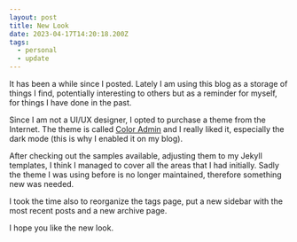 ```yaml
---
layout: post
title: New Look
date: 2023-04-17T14:20:18.200Z
tags:
  - personal
  - update
---
```

It has been a while since I posted. Lately I am using this blog as a storage of things I find, potentially interesting to others but as a reminder for myself, for things I have done in the past.

Since I am not a UI/UX designer, I opted to purchase a theme from the Internet. The theme is called [Color Admin](https://seantheme.com/) and I really liked it, especially the dark mode (this is why I enabled it on my blog).

After checking out the samples available, adjusting them to my Jekyll templates, I think I managed to cover all the areas that I had initially. Sadly the theme I was using before is no longer maintained, therefore something new was needed.

I took the time also to reorganize the tags page, put a new sidebar with the most recent posts and a new archive page.

I hope you like the new look. 
